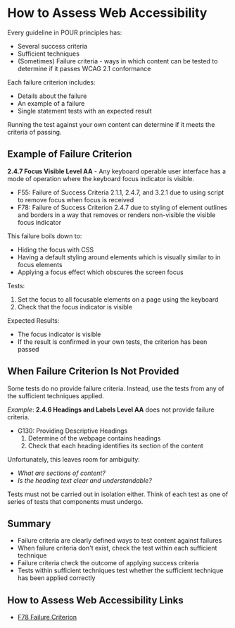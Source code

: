 # How to Assess Web Accessibility

Every guideline in POUR principles has:
- Several success criteria
- Sufficient techniques
- (Sometimes) Failure criteria - ways in which content can be tested to determine if it passes WCAG 2.1 conformance


Each failure criterion includes:
- Details about the failure
- An example of a failure
- Single statement tests with an expected result


Running the test against your own content can determine if it meets the criteria of passing.


## Example of Failure Criterion

**2.4.7 Focus Visible Level AA** - Any keyboard operable user interface has a mode of operation where the keyboard focus indicator is visible.
- F55: Failure of Success Criteria 2.1.1, 2.4.7, and 3.2.1 due to using script to remove focus when focus is received
- F78: Failure of Success Criterion 2.4.7 due to styling of element outlines and borders in a way that removes or renders non-visible the visible focus indicator


This failure boils down to:
- Hiding the focus with CSS
- Having a default styling around elements which is visually similar to in focus elements
- Applying a focus effect which obscures the screen focus


Tests:
1. Set the focus to all focusable elements on a page using the keyboard
2. Check that the focus indicator is visible


Expected Results:
- The focus indicator is visible
- If the result is confirmed in your own tests, the criterion has been passed


## When Failure Criterion Is Not Provided

Some tests do no provide failure criteria. Instead, use the tests from any of the sufficient techniques applied.

_Example_: **2.4.6 Headings and Labels Level AA** does not provide failure criteria.
- G130: Providing Descriptive Headings
    1. Determine of the webpage contains headings
    2. Check that each heading identifies its section of the content


Unfortunately, this leaves room for ambiguity:
- _What are sections of content?_
- _Is the heading text clear and understandable?_


Tests must not be carried out in isolation either. Think of each test as one of series of tests that components must undergo.


## Summary

- Failure criteria are clearly defined ways to test content against failures
- When failure criteria don't exist, check the test within each sufficient technique
- Failure criteria check the outcome of applying success criteria
- Tests within sufficient techniques test whether the sufficient technique has been applied correctly


## How to Assess Web Accessibility Links

- [F78 Failure Criterion](https://www.w3.org/WAI/WCAG21/Techniques/failures/F78.html)